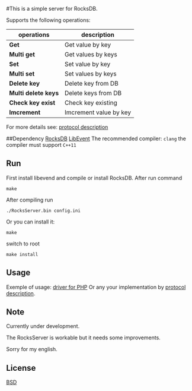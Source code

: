 #This is a simple server for RocksDB.

Supports the following operations:


operations  | description
------------- | -------------
**Get** | Get value by key
**Multi get** | Get values by keys
**Set** | Set value by key
**Multi set** | Set values by keys
**Delete key** | Delete key from DB
**Multi delete keys** | Delete keys from DB
**Check key exist** | Check key existing
**Imcrement** | Imcrement value by key


For more details see: [protocol description](protocol.md)

##Dependency
[RocksDB](https://github.com/facebook/rocksdb/)
[LibEvent](http://libevent.org/)
The recommended compiler: `clang`
the compiler must support `C++11`

## Run
First install libevend and compile or install RocksDB.
After run command 
```
make
```

After compiling run 

```
./RocksServer.bin config.ini
```

Or you can install it:
```
make
```
switch to root
```
make install
```

## Usage
Exemple of usage: [driver for PHP](drivers/php/README.md)
Or any your implementation by [protocol description](protocol.md).

## Note
Currently under development.

The RocksServer is workable but it needs some improvements.


Sorry for my english.

## License
[BSD](LICENSE)

